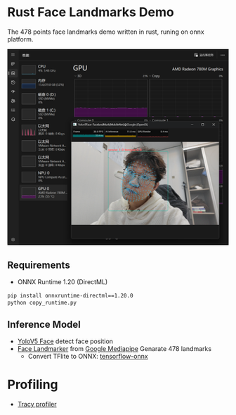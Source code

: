 # Rust Face Landmarks Demo
The 478 points face landmarks demo written in rust, runing on onnx platform.

![demo](screenshots\screenshot.png)

## Requirements
* ONNX Runtime 1.20 (DirectML)
```
pip install onnxruntime-directml==1.20.0
python copy_runtime.py
```

## Inference Model
* [YoloV5 Face](https://github.com/rede97?tab=repositories) detect face position
* [Face Landmarker](https://ai.google.dev/edge/mediapipe/solutions/vision/face_landmarker) from [Google Mediapipe](https://ai.google.dev/edge/mediapipe/solutions/guide) Genarate 478 landmarks
    * Convert TFlite to ONNX: [tensorflow-onnx](https://github.com/onnx/tensorflow-onnx)


# Profiling
* [Tracy profiler](https://github.com/wolfpld/tracy)